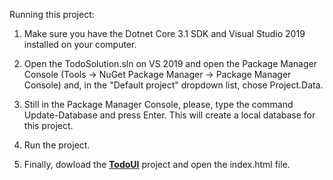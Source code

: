 Running this project:

1. Make sure you have the Dotnet Core 3.1 SDK and Visual Studio 2019 installed on your computer.

2. Open the TodoSolution.sln on VS 2019 and open the Package Manager Console (Tools -> NuGet Package Manager -> Package Manager Console) and, in the "Default project" dropdown list, chose Project.Data.

3. Still in the Package Manager Console, please, type the command Update-Database and press Enter. This will create a local database for this project.

4. Run the project.

5. Finally, dowload the <a href="https://github.com/ttrefilio/TodoUI.git"><b>TodoUI</b></a> project and open the index.html file.
